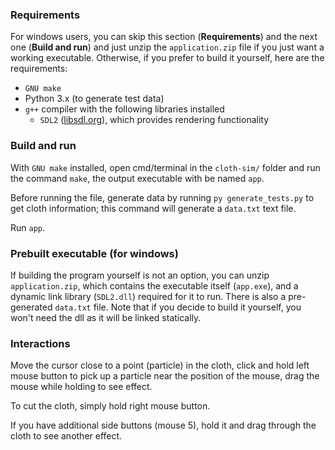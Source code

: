 ### Requirements
For windows users, you can skip this section (**Requirements**) and the next one (**Build and run**) and just unzip the `application.zip` file if you just want a working executable. Otherwise, if you prefer to build it yourself, here are the requirements:
* `GNU make`
* Python 3.x (to generate test data)
* `g++` compiler with the following libraries installed
  * `SDL2` ([libsdl.org](https://www.libsdl.org/)), which provides rendering functionality

### Build and run
With `GNU make` installed, open cmd/terminal in the `cloth-sim/` folder and run the command `make`, the output executable with be named `app`.

Before running the file, generate data by running `py generate_tests.py` to get cloth information; this command will generate a `data.txt` text file.

Run `app`.

### Prebuilt executable (for windows)
If building the program yourself is not an option, you can unzip `application.zip`, which contains the executable itself (`app.exe`), and a dynamic link library (`SDL2.dll`) required for it to run. There is also a pre-generated `data.txt` file. Note that if you decide to build it yourself, you won't need the dll as it will be linked statically.

### Interactions
Move the cursor close to a point (particle) in the cloth, click and hold left mouse button to pick up a particle near the position of the mouse, drag the mouse while holding to see effect.

To cut the cloth, simply hold right mouse button.

If you have additional side buttons (mouse 5), hold it and drag through the cloth to see another effect.